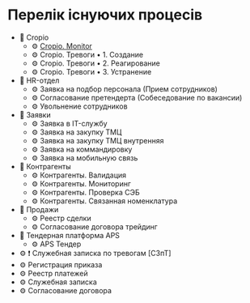 # Перелік існуючих процесів

- 📂 Cropio
    - ⚙ [Cropio. Monitor](./Proc_CropioMonitor.md)
    - ⚙ Cropio. Тревоги • 1. Создание
    - ⚙ Сropio. Тревоги • 2. Реагирование
    - ⚙ Сropio. Тревоги • 3. Устранение
- 📂 HR-отдел
    - ⚙ Заявка на подбор персонала (Прием сотрудников)
    - ⚙ Согласование претендерта (Собеседование по вакансии)
    - ⚙ Увольнение сотрудников
- 📂 Заявки
    - ⚙ Заявка в IT-службу
    - ⚙ Заявка на закупку ТМЦ
    - ⚙ Заявка на закупку ТМЦ внутренняя
    - ⚙ Заявка на коммандировку
    - ⚙ Заявка на мобильную связь
- 📂 Контрагенты
    - ⚙ Контрагенты. Валидация
    - ⚙ Контрагенты. Мониторинг
    - ⚙ Контрагенты. Проверка СЭБ
    - ⚙ Контрагенты. Связанная номенклатура
- 📂 Продажи
    - ⚙ Реестр сделки
    - ⚙ Согласование договора трейдинг
- 📂 Тендерная платформа APS
    - ⚙ APS Тендер
- ⚙ ❗ Служебная записка по тревогам [СЗпТ]
- ⚙ Регистрация приказа
- ⚙ Реестр платежей
- ⚙ Служебная записка
- ⚙ Согласование договора
